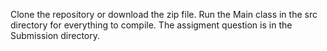 Clone the repository or download the zip file. Run the Main class in the src directory for everything to compile. The assigment question is in the Submission directory.
